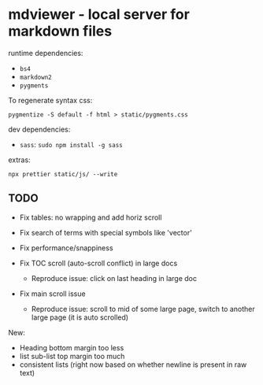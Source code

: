 # mdviewer - local server for markdown files

runtime dependencies:

- `bs4`
- `markdown2`
- `pygments`

To regenerate syntax css:

```
pygmentize -S default -f html > static/pygments.css
```

dev dependencies:

- `sass`: `sudo npm install -g sass`

extras:

```
npx prettier static/js/ --write
```


## TODO

- Fix tables: no wrapping and add horiz scroll
- Fix search of terms with special symbols like 'vector<int>'
- Fix performance/snappiness

- Fix TOC scroll (auto-scroll conflict) in large docs
  - Reproduce issue: click on last heading in large doc

- Fix main scroll issue
  - Reproduce issue: scroll to mid of some large page, switch to another large
    page (it is auto scrolled)

New:

- Heading bottom margin too less
- list sub-list top margin too much
- consistent lists (right now based on whether newline is present in raw text)



